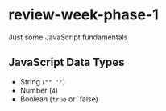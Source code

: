 # review-week-phase-1

Just some JavaScript fundamentals

## JavaScript Data Types

- String (`"" ''`)
- Number (`4`)
- Boolean (`true` or `false)
